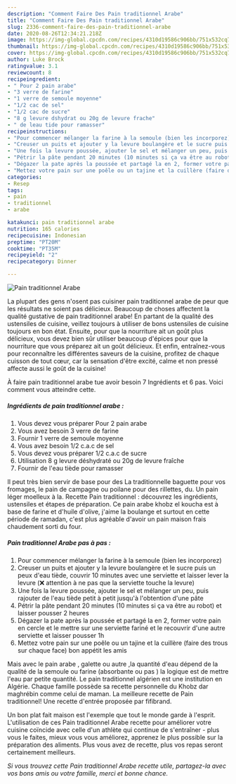 ```yaml
---
description: "Comment Faire Des Pain traditionnel Arabe"
title: "Comment Faire Des Pain traditionnel Arabe"
slug: 2336-comment-faire-des-pain-traditionnel-arabe
date: 2020-08-26T12:34:21.218Z
image: https://img-global.cpcdn.com/recipes/4310d19586c906bb/751x532cq70/pain-traditionnel-arabe-photo-principale-de-la-recette.jpg
thumbnail: https://img-global.cpcdn.com/recipes/4310d19586c906bb/751x532cq70/pain-traditionnel-arabe-photo-principale-de-la-recette.jpg
cover: https://img-global.cpcdn.com/recipes/4310d19586c906bb/751x532cq70/pain-traditionnel-arabe-photo-principale-de-la-recette.jpg
author: Luke Brock
ratingvalue: 3.1
reviewcount: 8
recipeingredient:
- " Pour 2 pain arabe"
- "3 verre de farine"
- "1 verre de semoule moyenne"
- "1/2 cac de sel"
- "1/2 cac de sucre"
- "8 g levure dshydrat ou 20g de levure frache"
- " de leau tide pour ramasser"
recipeinstructions:
- "Pour commencer mélanger la farine à la semoule (bien les incorporez)"
- "Creuser un puits et ajouter y la levure boulangère et le sucre puis un peux d&#39;eau tiède, couvrir 10 minutes avec une serviette et laisser lever la levure (❌ attention à ne pas que la serviette touche la levure)"
- "Une fois la levure poussée, ajouter le sel et mélanger un peu, puis rajouter de l&#39;eau tiède petit à petit jusqu&#39;à l&#39;obtention d&#39;une pâte"
- "Pétrir la pâte pendant 20 minutes (10 minutes si ça va être au robot) et laisser pousser 2 heures"
- "Dégazer la pate après la poussée et partagé la en 2, former votre pain en cercle et le mettre sur une serviette fariné et le recouvrir d&#39;une autre serviette et laisser pousser 1h"
- "Mettez votre pain sur une poêle ou un tajine et la cuillère (faire des trous sur chaque face) bon appétit les amis"
categories:
- Resep
tags:
- pain
- traditionnel
- arabe

katakunci: pain traditionnel arabe 
nutrition: 165 calories
recipecuisine: Indonesian
preptime: "PT20M"
cooktime: "PT35M"
recipeyield: "2"
recipecategory: Dinner

---
```



![Pain traditionnel Arabe](https://img-global.cpcdn.com/recipes/4310d19586c906bb/751x532cq70/pain-traditionnel-arabe-photo-principale-de-la-recette.jpg)

La plupart des gens n'osent pas cuisiner pain traditionnel arabe de peur que les résultats ne soient pas délicieux. Beaucoup de choses affectent la qualité gustative de pain traditionnel arabe! En partant de la qualité des ustensiles de cuisine, veillez toujours à utiliser de bons ustensiles de cuisine toujours en bon état. Ensuite, pour que la nourriture ait un goût plus délicieux, vous devez bien sûr utiliser beaucoup d'épices pour que la nourriture que vous préparez ait un goût délicieux. Et enfin, entraînez-vous pour reconnaître les différentes saveurs de la cuisine, profitez de chaque cuisson de tout cœur, car la sensation d'être excité, calme et non pressé affecte aussi le goût de la cuisine!

<!--inarticleads1-->

À faire pain traditionnel arabe tue avoir besoin 7 Ingrédients et 6 pas. Voici comment vous atteindre cette.

##### Ingrédients de pain traditionnel arabe :

1. Vous devez vous préparer  Pour 2 pain arabe
1. Vous avez besoin 3 verre de farine
1. Fournir 1 verre de semoule moyenne
1. Vous avez besoin 1/2 c.a.c de sel
1. Vous devez vous préparer 1/2 c.a.c de sucre
1. Utilisation 8 g levure déshydraté ou 20g de levure fraîche
1. Fournir  de l&#39;eau tiède pour ramasser


Il peut très bien servir de base pour des La traditionnelle baguette pour vos fromages, le pain de campagne ou poilane pour des rillettes, du. Un pain léger moelleux à la. Recette Pain traditionnel : découvrez les ingrédients, ustensiles et étapes de préparation. Ce pain arabe khobz el koucha est à base de farine et d&#39;huile d&#39;olive, j&#39;aime la boulange et surtout en cette période de ramadan, c&#39;est plus agréable d&#39;avoir un pain maison frais chaudement sorti du four. 

<!--inarticleads2-->

##### Pain traditionnel Arabe pas à pas :

1. Pour commencer mélanger la farine à la semoule (bien les incorporez)
1. Creuser un puits et ajouter y la levure boulangère et le sucre puis un peux d&#39;eau tiède, couvrir 10 minutes avec une serviette et laisser lever la levure (❌ attention à ne pas que la serviette touche la levure)
1. Une fois la levure poussée, ajouter le sel et mélanger un peu, puis rajouter de l&#39;eau tiède petit à petit jusqu&#39;à l&#39;obtention d&#39;une pâte
1. Pétrir la pâte pendant 20 minutes (10 minutes si ça va être au robot) et laisser pousser 2 heures
1. Dégazer la pate après la poussée et partagé la en 2, former votre pain en cercle et le mettre sur une serviette fariné et le recouvrir d&#39;une autre serviette et laisser pousser 1h
1. Mettez votre pain sur une poêle ou un tajine et la cuillère (faire des trous sur chaque face) bon appétit les amis


Mais avec le pain arabe , galette ou autre ,la quantité d&#39;eau dépend de la qualité de la semoule ou farine (absorbante ou pas ) la logique est de mettre l&#39;eau par petite quantité. Le pain traditionnel algérien est une institution en Algérie. Chaque famille possède sa recette personnelle du Khobz dar maghrébin comme celui de maman. La meilleure recette de Pain traditionnel! Une recette d&#39;entrée proposée par fifibrand. 

<!--inarticleads1-->

<p>
Un bon plat fait maison est l'exemple que tout le monde garde à l'esprit. L'utilisation de ces Pain traditionnel Arabe recette pour améliorer votre cuisine coïncide avec celle d'un athlète qui continue de s'entraîner - plus vous le faites, mieux vous vous améliorez, apprenez le plus possible sur la préparation des aliments. Plus vous avez de recette, plus vos repas seront certainement meilleurs.
</p>

<p>
<i>Si vous trouvez cette Pain traditionnel Arabe recette utile, partagez-la avec vos bons amis ou votre famille, merci et bonne chance.</i>
</p>
